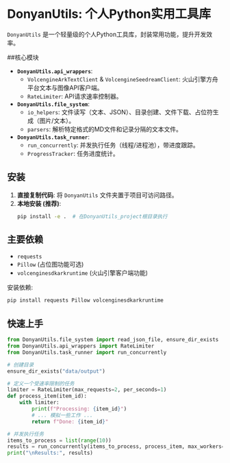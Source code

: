 
# DonyanUtils: 个人Python实用工具库

`DonyanUtils` 是一个轻量级的个人Python工具库，封装常用功能，提升开发效率。

##核心模块

*   **`DonyanUtils.api_wrappers`**:
    *   `VolcengineArkTextClient` & `VolcengineSeedreamClient`: 火山引擎方舟平台文本与图像API客户端。
    *   `RateLimiter`: API请求速率控制器。
*   **`DonyanUtils.file_system`**:
    *   `io_helpers`: 文件读写（文本、JSON）、目录创建、文件下载、占位符生成（图片/文本）。
    *   `parsers`: 解析特定格式的MD文件和记录分隔的文本文件。
*   **`DonyanUtils.task_runner`**:
    *   `run_concurrently`: 并发执行任务（线程/进程池），带进度跟踪。
    *   `ProgressTracker`: 任务进度统计。

## 安装

1.  **直接复制代码**: 将 `DonyanUtils` 文件夹置于项目可访问路径。
2.  **本地安装 (推荐)**:
    ```bash
    pip install -e .  # 在DonyanUtils_project根目录执行
    ```

## 主要依赖

*   `requests`
*   `Pillow` (占位图功能可选)
*   `volcenginesdkarkruntime` (火山引擎客户端功能)

安装依赖:
```bash
pip install requests Pillow volcenginesdkarkruntime
```

## 快速上手

```python
from DonyanUtils.file_system import read_json_file, ensure_dir_exists
from DonyanUtils.api_wrappers import RateLimiter
from DonyanUtils.task_runner import run_concurrently

# 创建目录
ensure_dir_exists("data/output")

# 定义一个受速率限制的任务
limiter = RateLimiter(max_requests=2, per_seconds=1)
def process_item(item_id):
    with limiter:
        print(f"Processing: {item_id}")
        # ... 模拟一些工作 ...
        return f"Done: {item_id}"

# 并发执行任务
items_to_process = list(range(10))
results = run_concurrently(items_to_process, process_item, max_workers=3)
print("\nResults:", results)
```
